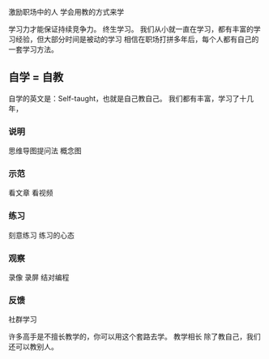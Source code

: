激励职场中的人
学会用教的方式来学

学习力才能保证持续竞争力。
终生学习。
我们从小就一直在学习，都有丰富的学习经验，但大部分时间是被动的学习
相信在职场打拼多年后，每个人都有自己的一套学习方法。

## 自学 = 自教
自学的英文是：Self-taught，也就是自己教自己。
我们都有丰富，学习了十几年，

### 说明
思维导图提问法
概念图

### 示范
看文章
看视频

### 练习
刻意练习
练习的心态

### 观察
录像
录屏
结对编程

### 反馈
社群学习

许多高手是不擅长教学的，你可以用这个套路去学。
教学相长
除了教自己，我们还可以教别人。